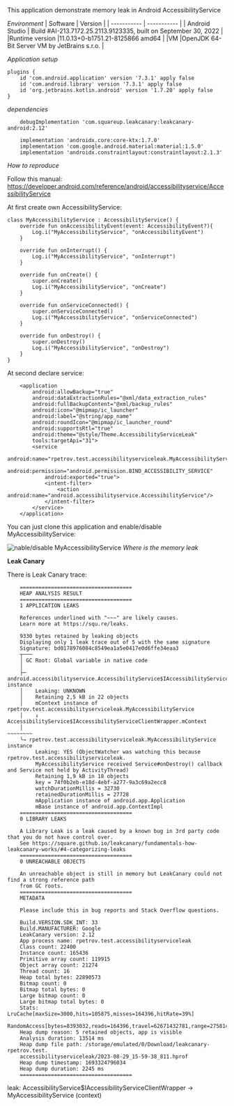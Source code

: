 This application demonstrate memory leak in Android AccessibilityService

*Environment*
| Software | Version |
| ----------- | ----------- |
| Android Studio   | Build #AI-213.7172.25.2113.9123335, built on September 30, 2022  |
|Runtime version   |11.0.13+0-b1751.21-8125866 amd64   |
|VM   |OpenJDK 64-Bit Server VM by JetBrains s.r.o.  |


*Application setup*

```
plugins {
    id 'com.android.application' version '7.3.1' apply false
    id 'com.android.library' version '7.3.1' apply false
    id 'org.jetbrains.kotlin.android' version '1.7.20' apply false
}
```

*dependencies*
```
    debugImplementation 'com.squareup.leakcanary:leakcanary-android:2.12'

    implementation 'androidx.core:core-ktx:1.7.0'
    implementation 'com.google.android.material:material:1.5.0'
    implementation 'androidx.constraintlayout:constraintlayout:2.1.3'
```

*How to reproduce*

Follow this manual: https://developer.android.com/reference/android/accessibilityservice/AccessibilityService

At first create own AccessibilityService:
```
class MyAccessibilityService : AccessibilityService() {
    override fun onAccessibilityEvent(event: AccessibilityEvent?){
        Log.i("MyAccessibilityService", "onAccessibilityEvent")
    }

    override fun onInterrupt() {
        Log.i("MyAccessibilityService", "onInterrupt")
    }

    override fun onCreate() {
        super.onCreate()
        Log.i("MyAccessibilityService", "onCreate")
    }

    override fun onServiceConnected() {
        super.onServiceConnected()
        Log.i("MyAccessibilityService", "onServiceConnected")
    }

    override fun onDestroy() {
        super.onDestroy()
        Log.i("MyAccessibilityService", "onDestroy")
    }
}
```

At second declare service:
```
    <application
        android:allowBackup="true"
        android:dataExtractionRules="@xml/data_extraction_rules"
        android:fullBackupContent="@xml/backup_rules"
        android:icon="@mipmap/ic_launcher"
        android:label="@string/app_name"
        android:roundIcon="@mipmap/ic_launcher_round"
        android:supportsRtl="true"
        android:theme="@style/Theme.AccessibilityServiceLeak"
        tools:targetApi="31">
        <service
            android:name="rpetrov.test.accessibilityserviceleak.MyAccessibilityService"
            android:permission="android.permission.BIND_ACCESSIBILITY_SERVICE"
            android:exported="true">
            <intent-filter>
                <action android:name="android.accessibilityservice.AccessibilityService"/>
            </intent-filter>
        </service>
    </application>

```



You can just clone this application and enable/disable MyAccessibilityService:

![nable/disable MyAccessibilityService]([Screenshot_MyAccessibilityService.png])
*Where is the memory leak*

**Leak Canary**

There is Leak Canary trace:

```
    ====================================
    HEAP ANALYSIS RESULT
    ====================================
    1 APPLICATION LEAKS
    
    References underlined with "~~~" are likely causes.
    Learn more at https://squ.re/leaks.
    
    9330 bytes retained by leaking objects
    Displaying only 1 leak trace out of 5 with the same signature
    Signature: bd0178976084c8549ea1a5e0417e0d6ffe34eaa3
    ┬───
    │ GC Root: Global variable in native code
    │
    ├─ android.accessibilityservice.AccessibilityService$IAccessibilityServiceClientWrapper instance
    │    Leaking: UNKNOWN
    │    Retaining 2,5 kB in 22 objects
    │    mContext instance of rpetrov.test.accessibilityserviceleak.MyAccessibilityService
    │    ↓ AccessibilityService$IAccessibilityServiceClientWrapper.mContext
    │                                                              ~~~~~~~~
    ╰→ rpetrov.test.accessibilityserviceleak.MyAccessibilityService instance
    ​     Leaking: YES (ObjectWatcher was watching this because rpetrov.test.accessibilityserviceleak.
    ​     MyAccessibilityService received Service#onDestroy() callback and Service not held by ActivityThread)
    ​     Retaining 1,9 kB in 18 objects
    ​     key = 74f0b2eb-e18d-4ebf-a277-9a3c69a2ecc8
    ​     watchDurationMillis = 32730
    ​     retainedDurationMillis = 27728
    ​     mApplication instance of android.app.Application
    ​     mBase instance of android.app.ContextImpl
    ====================================
    0 LIBRARY LEAKS
    
    A Library Leak is a leak caused by a known bug in 3rd party code that you do not have control over.
    See https://square.github.io/leakcanary/fundamentals-how-leakcanary-works/#4-categorizing-leaks
    ====================================
    0 UNREACHABLE OBJECTS
    
    An unreachable object is still in memory but LeakCanary could not find a strong reference path
    from GC roots.
    ====================================
    METADATA
    
    Please include this in bug reports and Stack Overflow questions.
    
    Build.VERSION.SDK_INT: 33
    Build.MANUFACTURER: Google
    LeakCanary version: 2.12
    App process name: rpetrov.test.accessibilityserviceleak
    Class count: 22400
    Instance count: 165436
    Primitive array count: 119915
    Object array count: 21274
    Thread count: 16
    Heap total bytes: 22890573
    Bitmap count: 0
    Bitmap total bytes: 0
    Large bitmap count: 0
    Large bitmap total bytes: 0
    Stats: LruCache[maxSize=3000,hits=105875,misses=164396,hitRate=39%]
    RandomAccess[bytes=8393032,reads=164396,travel=62671432781,range=27581489,size=34512311]
    Heap dump reason: 5 retained objects, app is visible
    Analysis duration: 13514 ms
    Heap dump file path: /storage/emulated/0/Download/leakcanary-rpetrov.test.
    accessibilityserviceleak/2023-08-29_15-59-38_811.hprof
    Heap dump timestamp: 1693324796034
    Heap dump duration: 2245 ms
    ====================================

```


leak: AccessibilityService$IAccessibilityServiceClientWrapper -> MyAccessibilityService (context)

